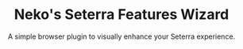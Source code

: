 <div align=center>
	<h1> Neko's Seterra Features Wizard</h1>
	<p>
	A simple browser plugin to visually enhance your Seterra experience.
	</p>	
</div>